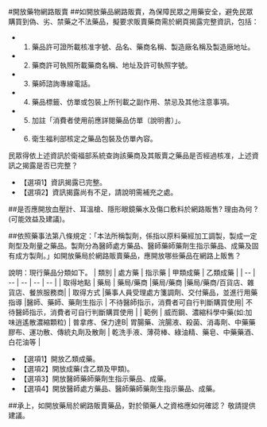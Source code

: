 #開放藥物網路販賣
##如開放藥品網路販賣，為保障民眾之用藥安全，避免民眾購買到偽、劣、禁藥之不法藥品，擬要求販賣藥商需於網頁揭露完整資訊，包括：
- 1.	藥品許可證所載核准字號、品名、藥商名稱、製造廠名稱及製造廠地址。
- 2.	藥商許可執照所載藥商名稱、地址及許可執照字號。
- 3.	藥師諮詢專線電話。
- 4.	藥品標籤、仿單或包裝上所刊載之副作用、禁忌及其他注意事項。
- 5.	加註「消費者使用前應詳閱藥品仿單（說明書）」。
- 6.	衛生福利部核定之藥品包裝及仿單內容。


民眾得依上述資訊於衛福部系統查詢該藥商及其販賣之藥品是否經過核准，上述資訊之揭露是否已完整？
- 【選項1】資訊揭露已完整。
- 【選項2】資訊揭露尚有不足，請說明需補充之處。

##是否應開放血壓計、耳溫槍、隱形眼鏡藥水及傷口敷料於網路販售? 理由為何 ? (可能效益及建議)。

##依照藥事法第八條規定：「本法所稱製劑，係指以原料藥經加工調製，製成一定劑型及劑量之藥品。製劑分為醫師處方藥品、醫師藥師藥劑生指示藥品、成藥及固有成方製劑。」如開放藥局於網路販賣藥品，應開放哪些藥品在網路上販售？


說明：現行藥品分類如下。
| 類別 | 處方藥 | 指示藥 | 甲類成藥 | 乙類成藥 |
| -- | -- | -- | -- | -- |
| 取得地點 | 藥局 | 藥局/藥商 |藥局/藥商 |藥局/藥商/百貨店、雜貨店、餐旅服務商|
| 取得方式 |藥事人員受理處方箋調劑、交付藥品，並進行用藥指導 |醫師、藥師、藥劑生指示 | 不待醫師指示，消費者可自行判斷購買使用| 不待醫師指示，消費者可自行判斷購買使用 |
| 範例 | 威而鋼、濃縮科學中藥(如:加味逍遙散濃縮顆粒) | 普拿疼、保力達B| 胃腸藥、浣腸液、殺菌、消毒劑、中藥藥膠布、運功散、傳統丸劑及散劑 | 乾洗手液、薄荷棒、綠油精、藥皂、中藥藥酒、白花油等 |


- 【選項1】開放乙類成藥。
- 【選項2】開放成藥(含乙類及甲類)。
- 【選項3】開放醫師藥師藥劑生指示藥品、成藥。
- 【選項4】開放醫師處方藥品、醫師藥師藥劑生指示藥品、成藥。

##承上，如開放藥局於網路販賣藥品，對於領藥人之資格應如何確認？
敬請提供建議。


